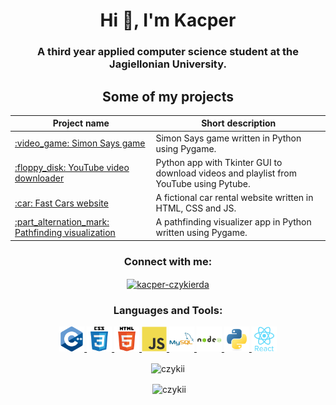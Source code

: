 <h1 align="center">Hi 👋, I'm Kacper</h1>
<h3 align="center">A third year applied computer science student at the Jagiellonian University.</h3>

<div align="center">
  
  <p>
    <h2>Some of my projects</h2>
    <table>
      <thead>
        <tr>
          <th> Project name </th>
          <th> Short description </th>
        </tr>
      </thead>
      <tbody>
        <tr>
          <td><a href="https://github.com/Czykii/Simon-says">:video_game: Simon Says game </a></td>
          <td>Simon Says game written in Python using Pygame.</td>
        </tr>
        <tr>
          <td><a href="https://github.com/Czykii/Video-downloader">:floppy_disk: YouTube video downloader</a></td>
          <td>Python app with Tkinter GUI to download videos and playlist from YouTube using Pytube.</td>
        </tr>
        <tr>
          <td><a href="https://github.com/Czykii/Techniki-WWW-strona-dynamiczna">:car: Fast Cars website</a></td>
          <td>A fictional car rental website written in HTML, CSS and JS.</td>
        </tr>
        <tr>
          <td><a href="https://github.com/Czykii/Pathfinding-Visualization">:part_alternation_mark: Pathfinding visualization</a></td>
          <td>A pathfinding visualizer app in Python written using Pygame.</td>
        </tr>
      </tbody>
    </table>
  </p>
</div>

<h3 align="center">Connect with me:</h3>
<p align="center">
<a href="https://linkedin.com/in/kacper-czykierda" target="blank"><img align="center" src="https://raw.githubusercontent.com/rahuldkjain/github-profile-readme-generator/master/src/images/icons/Social/linked-in-alt.svg" alt="kacper-czykierda" height="30" width="40" /></a>
</p>

<h3 align="center">Languages and Tools:</h3>
<p align="center"> <a href="https://www.w3schools.com/cpp/" target="_blank" rel="noreferrer"> <img src="https://raw.githubusercontent.com/devicons/devicon/master/icons/cplusplus/cplusplus-original.svg" alt="cplusplus" width="40" height="40"/> </a> <a href="https://www.w3schools.com/css/" target="_blank" rel="noreferrer"> <img src="https://raw.githubusercontent.com/devicons/devicon/master/icons/css3/css3-original-wordmark.svg" alt="css3" width="40" height="40"/> </a> <a href="https://www.w3.org/html/" target="_blank" rel="noreferrer"> <img src="https://raw.githubusercontent.com/devicons/devicon/master/icons/html5/html5-original-wordmark.svg" alt="html5" width="40" height="40"/> </a> <a href="https://developer.mozilla.org/en-US/docs/Web/JavaScript" target="_blank" rel="noreferrer"> <img src="https://raw.githubusercontent.com/devicons/devicon/master/icons/javascript/javascript-original.svg" alt="javascript" width="40" height="40"/> </a> <a href="https://www.mysql.com/" target="_blank" rel="noreferrer"> <img src="https://raw.githubusercontent.com/devicons/devicon/master/icons/mysql/mysql-original-wordmark.svg" alt="mysql" width="40" height="40"/> </a> <a href="https://nodejs.org" target="_blank" rel="noreferrer"> <img src="https://raw.githubusercontent.com/devicons/devicon/master/icons/nodejs/nodejs-original-wordmark.svg" alt="nodejs" width="40" height="40"/> </a> <a href="https://www.python.org" target="_blank" rel="noreferrer"> <img src="https://raw.githubusercontent.com/devicons/devicon/master/icons/python/python-original.svg" alt="python" width="40" height="40"/> </a> <a href="https://reactjs.org/" target="_blank" rel="noreferrer"> <img src="https://raw.githubusercontent.com/devicons/devicon/master/icons/react/react-original-wordmark.svg" alt="react" width="40" height="40"/> </a> </p>

<div align="center">
<p><img align="center" src="https://github-readme-stats.vercel.app/api/top-langs?username=czykii&show_icons=true&locale=en&layout=compact" alt="czykii" /></p>
</div>

<div align="center">
<p>&nbsp;<img align="center" src="https://github-readme-stats.vercel.app/api?username=czykii&show_icons=true&locale=en" alt="czykii" /></p>
</div>  

